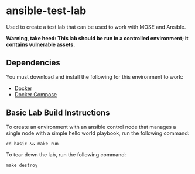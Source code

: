 # ansible-test-lab
Used to create a test lab that can be used to work with MOSE and Ansible.

**Warning, take heed: This lab should be run in a controlled environment; it contains vulnerable assets.**

## Dependencies
You must download and install the following for this environment to work:
* [Docker](https://docs.docker.com/install/)
* [Docker Compose](https://docs.docker.com/compose/install/)

## Basic Lab Build Instructions
To create an environment with an ansible control node that manages a single node with a simple hello world playbook, run the following command:
```
cd basic && make run
```

To tear down the lab, run the following command:
```
make destroy
```